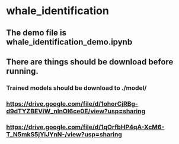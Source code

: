 # whale_identification
## The demo file is whale_identification_demo.ipynb
## There are things should be download before running.
### Trained models should be download to ./model/ 
### https://drive.google.com/file/d/1ohorCjRBg-d9dTYZBEViW_nlnOI6ce0E/view?usp=sharing 
### https://drive.google.com/file/d/1qOrfbHP4qA-XcM6-T_N5mkS5jYiJYnN-/view?usp=sharing
